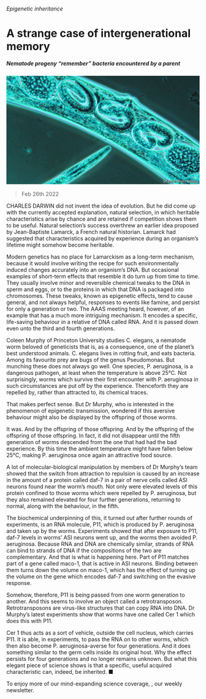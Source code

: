 ###### Epigenetic inheritance

# A strange case of intergenerational memory 

##### Nematode progeny “remember” bacteria encountered by a parent 

![image](images/20220226_stp002.jpg) 

> Feb 26th 2022 

CHARLES DARWIN did not invent the idea of evolution. But he did come up with the currently accepted explanation, natural selection, in which heritable characteristics arise by chance and are retained if competition shows them to be useful. Natural selection’s success overthrew an earlier idea proposed by Jean-Baptiste Lamarck, a French natural historian. Lamarck had suggested that characteristics acquired by experience during an organism’s lifetime might somehow become heritable.

Modern genetics has no place for Lamarckism as a long-term mechanism, because it would involve writing the recipe for such environmentally induced changes accurately into an organism’s DNA. But occasional examples of short-term effects that resemble it do turn up from time to time. They usually involve minor and reversible chemical tweaks to the DNA in sperm and eggs, or to the proteins in which that DNA is packaged into chromosomes. These tweaks, known as epigenetic effects, tend to cause general, and not always helpful, responses to events like famine, and persist for only a generation or two. The AAAS meeting heard, however, of an example that has a much more intriguing mechanism. It encodes a specific, life-saving behaviour in a relative of DNA called RNA. And it is passed down even unto the third and fourth generations.


Coleen Murphy of Princeton University studies C. elegans, a nematode worm beloved of geneticists that is, as a consequence, one of the planet’s best understood animals. C. elegans lives in rotting fruit, and eats bacteria. Among its favourite prey are bugs of the genus Pseudomonas. But munching these does not always go well. One species, P. aeruginosa, is a dangerous pathogen, at least when the temperature is above 25°C. Not surprisingly, worms which survive their first encounter with P. aeruginosa in such circumstances are put off by the experience. Thenceforth they are repelled by, rather than attracted to, its chemical traces.

That makes perfect sense. But Dr Murphy, who is interested in the phenomenon of epigenetic transmission, wondered if this aversive behaviour might also be displayed by the offspring of those worms.

It was. And by the offspring of those offspring. And by the offspring of the offspring of those offspring. In fact, it did not disappear until the fifth generation of worms descended from the one that had had the bad experience. By this time the ambient temperature might have fallen below 25°C, making P. aeruginosa once again an attractive food source.

A lot of molecular-biological manipulation by members of Dr Murphy’s team showed that the switch from attraction to repulsion is caused by an increase in the amount of a protein called daf-7 in a pair of nerve cells called ASI neurons found near the worm’s mouth. Not only were elevated levels of this protein confined to those worms which were repelled by P. aeruginosa, but they also remained elevated for four further generations, returning to normal, along with the behaviour, in the fifth.

The biochemical underpinning of this, it turned out after further rounds of experiments, is an RNA molecule, P11, which is produced by P. aeruginosa and taken up by the worms. Experiments showed that after exposure to P11, daf-7 levels in worms’ ASI neurons went up, and the worms then avoided P. aeruginosa. Because RNA and DNA are chemically similar, strands of RNA can bind to strands of DNA if the compositions of the two are complementary. And that is what is happening here. Part of P11 matches part of a gene called maco-1, that is active in ASI neurons. Binding between them turns down the volume on maco-1, which has the effect of turning up the volume on the gene which encodes daf-7 and switching on the evasive response.

Somehow, therefore, P11 is being passed from one worm generation to another. And this seems to involve an object called a retrotransposon. Retrotransposons are virus-like structures that can copy RNA into DNA. Dr Murphy’s latest experiments show that worms have one called Cer 1 which does this with P11.

Cer 1 thus acts as a sort of vehicle, outside the cell nucleus, which carries P11. It is able, in experiments, to pass the RNA on to other worms, which then also become P. aeruginosa-averse for four generations. And it does something similar to the germ cells inside its original host. Why the effect persists for four generations and no longer remains unknown. But what this elegant piece of science shows is that a specific, useful acquired characteristic can, indeed, be inherited. ■

To enjoy more of our mind-expanding science coverage, , our weekly newsletter.

